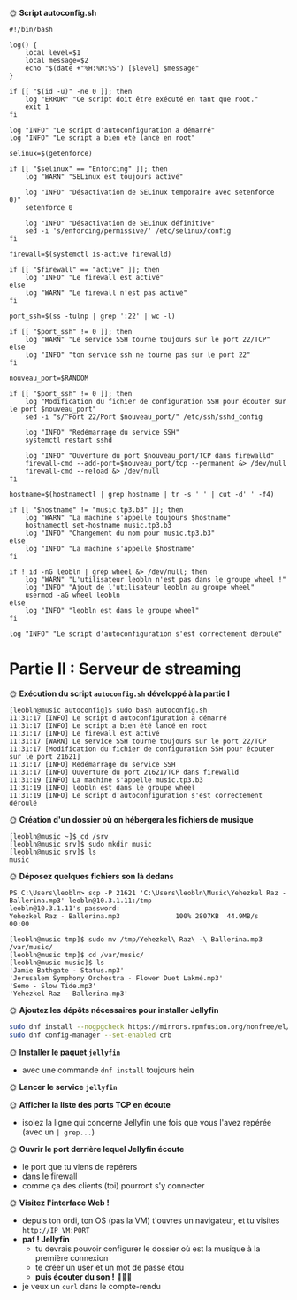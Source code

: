 🌞 **Script autoconfig.sh**

```
#!/bin/bash

log() {
    local level=$1
    local message=$2
    echo "$(date +"%H:%M:%S") [$level] $message"
}

if [[ "$(id -u)" -ne 0 ]]; then
    log "ERROR" "Ce script doit être exécuté en tant que root."
    exit 1
fi

log "INFO" "Le script d'autoconfiguration a démarré"
log "INFO" "Le script a bien été lancé en root"

selinux=$(getenforce)

if [[ "$selinux" == "Enforcing" ]]; then
    log "WARN" "SELinux est toujours activé"

    log "INFO" "Désactivation de SELinux temporaire avec setenforce 0)"
    setenforce 0

    log "INFO" "Désactivation de SELinux définitive"
    sed -i 's/enforcing/permissive/' /etc/selinux/config
fi

firewall=$(systemctl is-active firewalld)

if [[ "$firewall" == "active" ]]; then
    log "INFO" "Le firewall est activé"
else
    log "WARN" "Le firewall n'est pas activé"
fi

port_ssh=$(ss -tulnp | grep ':22' | wc -l)

if [[ "$port_ssh" != 0 ]]; then
    log "WARN" "Le service SSH tourne toujours sur le port 22/TCP"
else
    log "INFO" "ton service ssh ne tourne pas sur le port 22"
fi

nouveau_port=$RANDOM

if [[ "$port_ssh" != 0 ]]; then
    log "Modification du fichier de configuration SSH pour écouter sur le port $nouveau_port"
    sed -i "s/^Port 22/Port $nouveau_port/" /etc/ssh/sshd_config

    log "INFO" "Redémarrage du service SSH"
    systemctl restart sshd

    log "INFO" "Ouverture du port $nouveau_port/TCP dans firewalld"
    firewall-cmd --add-port=$nouveau_port/tcp --permanent &> /dev/null
    firewall-cmd --reload &> /dev/null
fi

hostname=$(hostnamectl | grep hostname | tr -s ' ' | cut -d' ' -f4)

if [[ "$hostname" != "music.tp3.b3" ]]; then 
    log "WARN" "La machine s'appelle toujours $hostname"
    hostnamectl set-hostname music.tp3.b3 
    log "INFO" "Changement du nom pour music.tp3.b3"
else
    log "INFO" "La machine s'appelle $hostname"
fi

if ! id -nG leobln | grep wheel &> /dev/null; then
    log "WARN" "L'utilisateur leobln n'est pas dans le groupe wheel !"
    log "INFO" "Ajout de l'utilisateur leobln au groupe wheel"
    usermod -aG wheel leobln
else 
    log "INFO" "leobln est dans le groupe wheel"
fi

log "INFO" "Le script d'autoconfiguration s'est correctement déroulé"
```
# Partie II : Serveur de streaming

🌞 **Exécution du script `autoconfig.sh` développé à la partie I**

```
[leobln@music autoconfig]$ sudo bash autoconfig.sh
11:31:17 [INFO] Le script d'autoconfiguration a démarré
11:31:17 [INFO] Le script a bien été lancé en root
11:31:17 [INFO] Le firewall est activé
11:31:17 [WARN] Le service SSH tourne toujours sur le port 22/TCP
11:31:17 [Modification du fichier de configuration SSH pour écouter sur le port 21621]
11:31:17 [INFO] Redémarrage du service SSH
11:31:17 [INFO] Ouverture du port 21621/TCP dans firewalld
11:31:19 [INFO] La machine s'appelle music.tp3.b3
11:31:19 [INFO] leobln est dans le groupe wheel
11:31:19 [INFO] Le script d'autoconfiguration s'est correctement déroulé
```

🌞 **Création d'un dossier où on hébergera les fichiers de musique**

```
[leobln@music ~]$ cd /srv
[leobln@music srv]$ sudo mkdir music
[leobln@music srv]$ ls
music
```

🌞 **Déposez quelques fichiers son là dedans**

```
PS C:\Users\leobln> scp -P 21621 'C:\Users\leobln\Music\Yehezkel Raz - Ballerina.mp3' leobln@10.3.1.11:/tmp
leobln@10.3.1.11's password:
Yehezkel Raz - Ballerina.mp3              100% 2807KB  44.9MB/s   00:00

[leobln@music tmp]$ sudo mv /tmp/Yehezkel\ Raz\ -\ Ballerina.mp3 /var/music/
[leobln@music tmp]$ cd /var/music/
[leobln@music music]$ ls
'Jamie Bathgate - Status.mp3'
'Jerusalem Symphony Orchestra - Flower Duet Lakmé.mp3'
'Semo - Slow Tide.mp3'
'Yehezkel Raz - Ballerina.mp3'

```

🌞 **Ajoutez les dépôts nécessaires pour installer Jellyfin**

```bash
sudo dnf install --nogpgcheck https://mirrors.rpmfusion.org/nonfree/el/rpmfusion-nonfree-release-$(rpm -E %rhel).noarch.rpm -y
sudo dnf config-manager --set-enabled crb
```

🌞 **Installer le paquet `jellyfin`**

- avec une commande `dnf install` toujours hein

🌞 **Lancer le service `jellyfin`**

🌞 **Afficher la liste des ports TCP en écoute**

- isolez la ligne qui concerne Jellyfin une fois que vous l'avez repérée (avec un `| grep...`)

🌞 **Ouvrir le port derrière lequel Jellyfin écoute**

- le port que tu viens de repérers
- dans le firewall
- comme ça des clients (toi) pourront s'y connecter

🌞 **Visitez l'interface Web !**

- depuis ton ordi, ton OS (pas la VM) t'ouvres un navigateur, et tu visites `http://IP_VM:PORT`
- **paf ! Jellyfin**
  - tu devrais pouvoir configurer le dossier où est la musique à la première connexion
  - te créer un user et un mot de passe étou
  - **puis écouter du son !** 🎵🎵🎵
- je veux un `curl` dans le compte-rendu